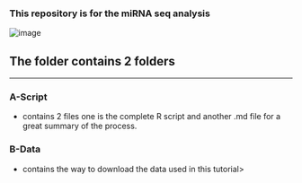 ### This repository is for the miRNA seq analysis
![image](https://github.com/user-attachments/assets/1e7e69c4-6244-4d24-9c08-efa5f55d0a9b)

## The folder contains 2 folders
***
### A-Script
  - contains 2 files one is the complete R script and another .md file for a great summary of the process.
### B-Data
  - contains the way to download the data used in this tutorial>
